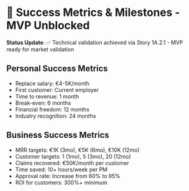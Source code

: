 # 🎯 Success Metrics & Milestones - MVP Unblocked

**Status Update**: ✅ Technical validation achieved via Story 1A.2.1 - MVP ready for market validation

## Personal Success Metrics
- Replace salary: €4-5K/month
- First customer: Current employer
- Time to revenue: 1 month
- Break-even: 6 months
- Financial freedom: 12 months
- Industry recognition: 24 months

## Business Success Metrics
- MRR targets: €1K (3mo), €5K (6mo), €10K (12mo)
- Customer targets: 1 (1mo), 5 (3mo), 20 (12mo)
- Claims recovered: €50K/month per customer
- Time saved: 10+ hours/week per PM
- Approval rate: Increase from 60% to 95%
- ROI for customers: 300%+ minimum
